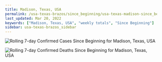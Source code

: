 ```yaml
---
title: Madison, Texas, USA
permalink: /usa-texas-brazos/since_beginning/usa-texas-madison-since_beginning.html
last_updated: Mar 20, 2022
keywords: ["Madison, Texas, USA", "weekly totals", "Since Beginning"]
sidebar: usa-texas-brazos_sidebar
---
```


![Rolling 7-day Confirmed Cases Since Beginning for Madison, Texas, USA](/covid_tracker/images/graphs/usa-texas-madison-rolling_7_days_confirmed-since_beginning_graph.png)

![Rolling 7-day Confirmed Deaths Since Beginning for Madison, Texas, USA](/covid_tracker/images/graphs/usa-texas-madison-rolling_7_days_deaths-since_beginning_graph.png)
